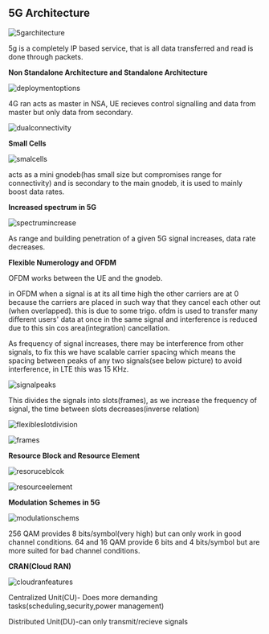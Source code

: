 ## 5G Architecture

![5garchitecture](https://github.com/user-attachments/assets/a824feba-f9ea-4632-a89c-329aa90bd6d2)

5g is a completely IP based service, that is all data transferred and read is done through packets.

**Non Standalone Architecture and Standalone Architecture**

![deploymentoptions](https://github.com/user-attachments/assets/40df25b2-620f-4c7a-99e7-1cf7522eef7c)

4G ran acts as master in NSA, UE recieves control signalling and data from master but only data from secondary.

![dualconnectivity](https://github.com/user-attachments/assets/6e933d65-2f59-421f-ad3d-20a973341542)

**Small Cells**

![smalcells](https://github.com/user-attachments/assets/200af870-b087-4ad6-9bfc-523e44e6b4fc)

acts as a mini gnodeb(has small size but compromises range for connectivity) and is secondary to the main gnodeb, it is used to mainly boost data rates.

**Increased spectrum in 5G**

![spectrumincrease](https://github.com/user-attachments/assets/d3a7d0db-2933-4741-82a7-2ed53cc246d2)

As range and building penetration of a given 5G signal increases, data rate decreases.

**Flexible Numerology and OFDM**

OFDM works between the UE and the gnodeb.


in OFDM when a signal is at its all time high the other carriers are at 0 because the carriers are placed in such way that they cancel each other out (when overlapped). this is due to some trigo.
ofdm is used to transfer many different users' data at once in the same signal and interference is reduced due to this sin cos area(integration) cancellation. 



As frequency of signal increases, there may be interference from other signals, to fix this we have scalable carrier spacing which means the spacing between peaks of any two signals(see below picture)
to avoid interference, in LTE this was 15 KHz.

![signalpeaks](https://github.com/user-attachments/assets/ec3e48f2-f222-4dac-b726-fa2cfe2d1c1f)

This divides the signals into slots(frames), as we increase the frequency of signal, the time between slots decreases(inverse relation)


![flexibleslotdivision](https://github.com/user-attachments/assets/f46c7275-f851-4b97-a695-8b8f549bdb5b)

![frames](https://github.com/user-attachments/assets/9bcdc580-306a-4eea-85f1-f2f9f454ef07)

**Resource Block and Resource Element**


![resoruceblcok](https://github.com/user-attachments/assets/51f2c910-2d4c-405e-8ae7-4d93f04b2f2b)

![resourceelement](https://github.com/user-attachments/assets/0758cd3f-584c-422b-8cd3-9ae7b8bcdd52)

**Modulation Schemes in 5G**

![modulationschems](https://github.com/user-attachments/assets/63b4f314-e126-4aa3-b230-26c3108a9cab)

256 QAM provides 8 bits/symbol(very high) but can only work in good channel conditions. 64 and 16 QAM provide 6 bits and 4 bits/symbol but are more suited for bad channel conditions.

**CRAN(Cloud RAN)**

![cloudranfeatures](https://github.com/user-attachments/assets/42cae2ca-538d-4c12-bb7f-729f631ae602)

Centralized Unit(CU)- Does more demanding tasks(scheduling,security,power management)

Distributed Unit(DU)-can only transmit/recieve signals








